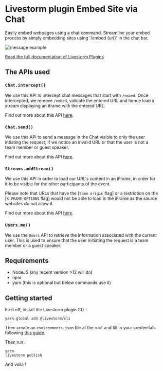 # Livestorm plugin Embed Site via Chat

Easily embed webpages using a chat command.
Streamline your embed process by simply embedding sites using '/embed {url}' in the chat bar.

![message example](https://github.com/livestorm/livestorm-plugins-examples/blob/master/direct-messaging/animation.gif?raw=true)

[Read the full documentation of Livestorm Plugins](https://github.com/livestorm/livestorm-plugin)

## The APIs used

### `Chat.intercept()`

We use this API to intercept chat messages that start with `/embed`.
Once intercepted, we remove `/embed`, validate the entered URL and hence load a stream displaying an iframe with the entered URL.

Find out more about this API [here](https://developers.livestorm.co/docs/chat#intercept).

### `Chat.send()`

We use this API to send a message in the Chat visible to only the user intiating the request, if we notice an invalid URL or that the user is not a team member or guest speaker.

Find out more about this API [here](https://developers.livestorm.co/docs/chat#send).

### `Streams.addStream()`

We use this API in order to load our URL's content in an iFrame, in order for it to be visible for the other participants of the event.

Please note that URLs that have the [`Same origin` flag] or a restriction on the [`X-FRAME-OPTIONS` flag] would not be able to load in the iFrame as the source websites do not allow it.

Find out more about this API [here](https://developers.livestorm.co/docs/streams#addstream).

### `Users.me()`

We use the `Users` API to retrieve the information associated with the current user. This is used to ensure that the user initiating the request is a team member or a guest speaker.

## Requirements

- NodeJS (any recent version >12 will do)
- npm
- yarn (this is optional but below commands use it)

## Getting started

First off, install the Livestorm plugin CLI : 

```
yarn global add @livestorm/cli
```

Then create an `environments.json` file at the root and fill in your credentials following [this guide](https://developers.livestorm.co/docs/managing-environments).

Then run :
```
yarn
livestorm publish
```

And voilà !